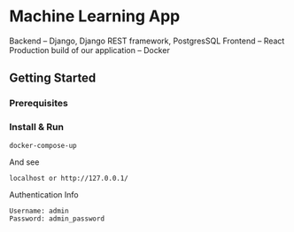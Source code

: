 # Machine Learning App

Backend – Django, Django REST framework, PostgresSQL
Frontend – React 
Production build of our application – Docker

## Getting Started

### Prerequisites

### Install & Run

```
docker-compose-up
```

And see

```
localhost or http://127.0.0.1/
```

Authentication Info
```
Username: admin
Password: admin_password
```
